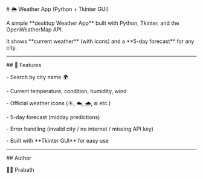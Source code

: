 \# 🌦 Weather App (Python + Tkinter GUI)



A simple \*\*desktop Weather App\*\* built with Python, Tkinter, and the OpenWeatherMap API.  

It shows \*\*current weather\*\* (with icons) and a \*\*5-day forecast\*\* for any city.



---



\## 🚀 Features

\- Search by city name 🌍

\- Current temperature, condition, humidity, wind

\- Official weather icons (☀️, ☁️, 🌧️, ❄️ etc.)

\- 5-day forecast (midday predictions)

\- Error handling (invalid city / no internet / missing API key)

\- Built with \*\*Tkinter GUI\*\* for easy use



---



\## Author

👨‍💻 Prabath



